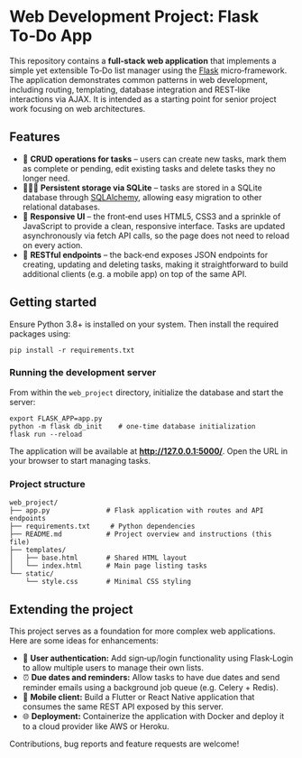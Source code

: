 # Web Development Project: Flask To‑Do App

This repository contains a **full‑stack web application** that implements a simple yet extensible To‑Do list manager using the [Flask](https://flask.palletsprojects.com/) micro‑framework.  The application demonstrates common patterns in web development, including routing, templating, database integration and REST‑like interactions via AJAX.  It is intended as a starting point for senior project work focusing on web architectures.

## Features

* 📝 **CRUD operations for tasks** – users can create new tasks, mark them as complete or pending, edit existing tasks and delete tasks they no longer need.
* 💄💟👿 **Persistent storage via SQLite** – tasks are stored in a SQLite database through [SQLAlchemy](https://www.sqlalchemy.org/), allowing easy migration to other relational databases.
* 🎨 **Responsive UI** – the front‑end uses HTML5, CSS3 and a sprinkle of JavaScript to provide a clean, responsive interface.  Tasks are updated asynchronously via fetch API calls, so the page does not need to reload on every action.
* 🔌 **RESTful endpoints** – the back‑end exposes JSON endpoints for creating, updating and deleting tasks, making it straightforward to build additional clients (e.g. a mobile app) on top of the same API.

## Getting started

Ensure Python 3.8+ is installed on your system.  Then install the required packages using:

```
pip install -r requirements.txt
```

### Running the development server

From within the `web_project` directory, initialize the database and start the server:

```
export FLASK_APP=app.py
python -m flask db_init    # one‑time database initialization
flask run --reload
```

The application will be available at **http://127.0.0.1:5000/**.  Open the URL in your browser to start managing tasks.

### Project structure

```text
web_project/
├── app.py              # Flask application with routes and API endpoints
├── requirements.txt     # Python dependencies
├── README.md           # Project overview and instructions (this file)
├── templates/
│   ├── base.html       # Shared HTML layout
│   └── index.html      # Main page listing tasks
└── static/
    └── style.css       # Minimal CSS styling
```

## Extending the project

This project serves as a foundation for more complex web applications.  Here are some ideas for enhancements:

* 👥 **User authentication:** Add sign‑up/login functionality using Flask‑Login to allow multiple users to manage their own lists.
* ⏰ **Due dates and reminders:** Allow tasks to have due dates and send reminder emails using a background job queue (e.g. Celery + Redis).
* 📱 **Mobile client:** Build a Flutter or React Native application that consumes the same REST API exposed by this server.
* 🌐 **Deployment:** Containerize the application with Docker and deploy it to a cloud provider like AWS or Heroku.

Contributions, bug reports and feature requests are welcome!
